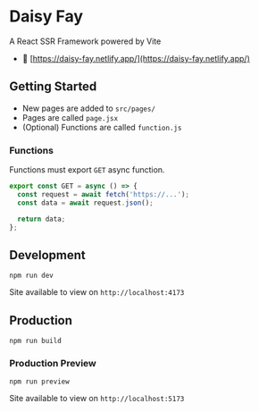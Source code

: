 # Daisy Fay

A React SSR Framework powered by Vite

- 🚀 [https://daisy-fay.netlify.app/](https://daisy-fay.netlify.app/)

## Getting Started

- New pages are added to `src/pages/`
- Pages are called `page.jsx`
- (Optional) Functions are called `function.js`

### Functions

Functions must export `GET` async function.

```javascript
export const GET = async () => {
  const request = await fetch('https://...');
  const data = await request.json();

  return data;
};
```

## Development

```
npm run dev
```

Site available to view on `http://localhost:4173`

## Production

```
npm run build
```

### Production Preview

```
npm run preview
```

Site available to view on `http://localhost:5173`
